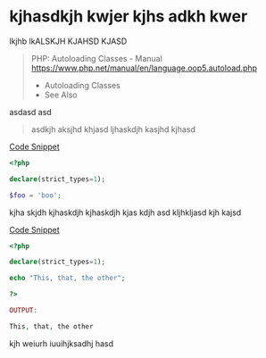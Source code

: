 # kjhasdkjh kwjer kjhs adkh kwer

lkjhb lkALSKJH KJAHSD KJASD

> PHP: Autoloading Classes - Manual 
> https://www.php.net/manual/en/language.oop5.autoload.php
>  * Autoloading Classes
>   * See Also


asdasd asd 

> asdkjh aksjhd khjasd
> ljhaskdjh kasjhd kjhasd

[Code Snippet](./../../Bing/Bang/Bong/Blah.php)

```php
<?php

declare(strict_types=1);

$foo = 'boo';
```


kjha skjdh kjhaskdjh 
kjhaskdjh kjas kdjh asd
kljhkljasd kjh kajsd

[Code Snippet](./../../Bing/Bang/Bong/Boo.php)

```php
<?php

declare(strict_types=1);

echo "This, that, the other";

?>

OUTPUT:

This, that, the other

```


kjh weiurh iuuihjksadhj hasd
